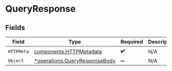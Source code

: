 # QueryResponse


## Fields

| Field                                                                         | Type                                                                          | Required                                                                      | Description                                                                   |
| ----------------------------------------------------------------------------- | ----------------------------------------------------------------------------- | ----------------------------------------------------------------------------- | ----------------------------------------------------------------------------- |
| `HTTPMeta`                                                                    | [components.HTTPMetadata](../../models/components/httpmetadata.md)            | :heavy_check_mark:                                                            | N/A                                                                           |
| `Object`                                                                      | [*operations.QueryResponseBody](../../models/operations/queryresponsebody.md) | :heavy_minus_sign:                                                            | N/A                                                                           |